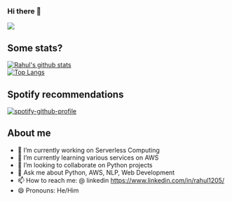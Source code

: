### Hi there 👋

<img src="https://user-images.githubusercontent.com/5713670/87202985-820dcb80-c2b6-11ea-9f56-7ec461c497c3.gif"></img>

## Some stats?

[![Rahul's github stats](https://github-readme-stats.vercel.app/api?username=rahul1205&theme=nightowl&count_private=true&show_icons=true)](https://github.com/rahul1205)
<br>
[![Top Langs](https://github-readme-stats.vercel.app/api/top-langs/?username=rahul1205&theme=nightowl&layout=compact)](https://github.com/rahul1205/github-readme-stats)<br>

## Spotify recommendations

[![spotify-github-profile](https://spotify-github-profile.vercel.app/api/view?uid=31ftl2fwbdojasmfney4xbkt6g5q&cover_image=true&theme=default&show_offline=false&background_color=121212&interchange=false)](https://github.com/kittinan/spotify-github-profile)

## About me

- 🔭 I’m currently working on Serverless Computing
- 🌱 I’m currently learning various services on AWS
- 👯 I’m looking to collaborate on Python projects
- 💬 Ask me about Python, AWS, NLP, Web Development
- 📫 How to reach me: @ linkedin https://www.linkedin.com/in/rahul1205/
- 😄 Pronouns: He/Him
<!-- - ⚡ Fun fact: ... -->
<!-- - 🤔 I’m looking for help with ... -->
